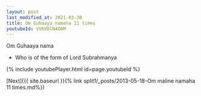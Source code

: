 ```yaml
---
layout: post
last_modified_at: 2021-03-30
title: Om Guhaaya namaha 11 times
youtubeId: VV6VDlN4O6M
---
```

 
 
Om Guhaaya nama 
 
 -  Who is of the form of Lord Subrahmanya 
 
  
 
  
 
 
 
 
 
 


{% include youtubePlayer.html id=page.youtubeId %}
 
[Next]({{ site.baseurl }}{% link  split1/_posts/2013-05-18-Om maline namaha 11 times.md%})
 
